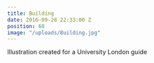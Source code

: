 ```yaml
---
title: Building
date: 2016-09-28 22:33:00 Z
position: 68
image: "/uploads/Building.jpg"
---
```


Illustration created for a University London guide